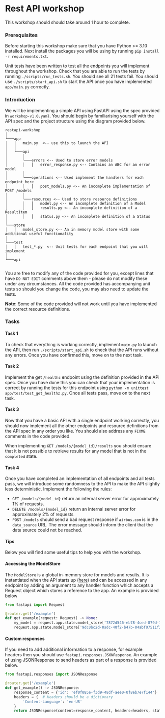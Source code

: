 # Rest API workshop

This workshop should should take around 1 hour to complete.

### Prerequisites

Before starting this workshop make sure that you have Python >= 3.10 installed. Next install the
packages you will be using by running `pip install -r requirements.txt`.

Unit tests have been written to test all the endpoints you will implement throughout the workshop. Check that you are able
to run the tests by running `./scripts/run_tests.sh`. You should see all 21 tests fail. You should use `./scripts/start_api.sh`
to start the API once you have implemented `app/main.py` correctly.

### Introduction

We will be implementing a simple API using FastAPI using the spec provided in `workshop-v1.0.yaml`. You should begin by 
familiarising yourself with the API spec and the project structure using the diagram provided below.

```
restapi-workshop 
│
└───app
│   │   main.py  <-- use this to launch the API
│   │
│   └───api
│       │
│       └───errors <-- Used to store error models
│       │   │   error_response.py <-- Contains an ABC for an error model
│       │
│       └───operations <-- Used implement the handlers for each endpoint here
│       │   │   post_models.py <-- An incomplete implementation of POST /models
│       │
│       └───resources <-- Used to store resource definitions
│       │   │   model.py <-- An incomplete definition of a Model
│       │   │   results.py <-- An incomplete definition of a ResultItem
│       │   │   status.py <-- An incomplete definition of a Status
│ 
└───store
│   │   model_store.py <-- An in memory model store with some additional useful functionality
│ 
└───test
│   │   test_*.py  <-- Unit tests for each endpoint that you will implement
│
└───api
   
```

You are free to modify any of the code provided for you, except lines that have `DO NOT EDIT` comments above
them - please do not modify these under any circumstances. All the code provided has accompanying unit tests so should you
change the code, you may also need to update the tests. 

**Note:** Some of the code provided will not work until you have implemented the correct resource definitions.

### Tasks

#### Task 1

To check that everything is working correctly, implement `main.py` to launch the API, then run `./scripts/start_api.sh` 
to check that the API runs without any errors. Once you have confirmed this, move on to the next task.


#### Task 2

Implement the get `/healthz` endpoint using the definition provided in the API spec. Once you have done this you can check
that your implementation is correct by running the tests for this endpoint using `python -m unittest app/test/test_get_healthz.py`.
Once all tests pass, move on to the next task.

#### Task 3

Now that you have a basic API with a single endpoint working correctly, you should now implement all the other endpoints
and resource definitions from the API spec in any order you like. You should also address any `FIXME` comments in the code
provided. 

When implementing `GET /models/{model_id}/results` you should ensure that it is not possible to retrieve results for any
model that is not in the `completed` state.


#### Task 4

Once you have completed an implementation of all endpoints and all tests pass, we will introduce some randomness to the API
to make the API slightly less deterministic. Implement the following the rules:

- `GET /models/{model_id}` return an internal server error for approximately 1% of requests.
- `DELETE /models/{model_id}` return an internal server error for approximately 2% of requests.
- `POST /models` should send a bad request response if `airbus.com` is in the `data_source` URL. The error message should
inform the client that the data source could not be reached.


#### Tips

Below you will find some useful tips to help you with the workshop.

#### Accessing the ModelStore

The `ModelStore` is a global in-memory store for models and results. It is instantiated when the API starts up ([here](https://github.com/james-zafar/restapi-workshop/blob/main/app/main.py#L10)) 
and can be accessed in any endpoint by adding an argument to any handler function which accepts a Request object which 
stores a reference to the app. An example is provided below

```python
from fastapi import Request

@router.get('/example')
def get_example(request: Request) -> None:
    my_model = request.app.state.model_store['7872d546-eb78-4ced-879d-1368cfcb952a']  # Retrieve a model with the specified ID
    request.app.state.model_store['9dc0bc2d-0adc-40f2-b47b-04abf07511f3'] = Model()  # Add a new model to the store
```

#### Custom responses

If you need to add additional information to a response, for example headers then you should use `fastapi.responses.JSONResponse`.
An example of using JSONResponse to send headers as part of a response is provided below.

```python
from fastapi.responses import JSONResponse

@router.get('/example')
def get_example() -> JSONResponse:
    response_content = {'id': 'ef0f085e-f3d9-48df-aee0-0f8eb7e7f144'}
    headers = {  # Headers should be a dictionary
        'Content-Language': 'en-US'
    }
    return JSONResponse(content=response_content, headers=headers, status_code=200)
```